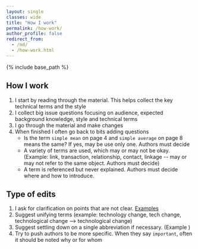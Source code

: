 ```yaml
---
layout: single
classes: wide
title: "How I work"
permalink: /how-work/
author_profile: false
redirect_from:
  - /md/
  - /how-work.html
---
```



{% include base_path %}

## How I work

1. I start by reading through the material. This helps collect the key technical terms and the style
2. I collect big issue questions focusing on audience, expected background knowledge, style and technical terms
3. I go through the material and make changes
4. When finished I often go back to bits adding questions
	* Is the term `simple mean` on page 4 and `simple average` on page 8 means the same? If yes, may be use only one. Authors must decide
	* A variety of terms are used, which may or may not be okay. (Example: link, transaction, relationship, contact, linkage -- may or may not refer to the same object. Authors must decide)
	* A term is referenced but never explained. Authors must decide where and how to introduce. 


## Type of edits
1. I ask for clarification on points that are not clear. [Examples]()
2. Suggest unifying terms (example: technology change, tech change, technological change --> technological change)
3. Suggest settling down on a single abbreviation if necessary. (Example )
4. Try to push authors to be more specific. When they say `important`, often it should be noted why or for whom
